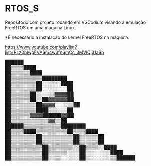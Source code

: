 # RTOS_S

Repositório com projeto rodando em VSCodium visando a emulação FreeRTOS em uma maquina Linux.

*É necessário a instalação do kernel FreeRTOS na máquina.

https://www.youtube.com/playlist?list=PLz0hIwgFVASm4w3fn6mCc_3MVlOj31aSb

██████                                                                                          
██▒▒▒▒████                                                                                      
  ██▒▒▒▒▒▒████                                                                                  
  ██▒▒▒▒▒▒▒▒▒▒████████                                                                          
    ██▒▒▒▒▒▒▒▒██░░░░░░████                                                                      
      ██▒▒▒▒▒▒▒▒██░░░░░░░░██                                                                    
        ██▒▒▒▒▒▒██░░░░░░▓▓▓▓██                                                                  
          ██▒▒▒▒▒▒██░░██▓▓▓▓▓▓██                                                                
          ██▒▒▒▒▒▒▒▒██▓▓▓▓░░░░░░██                                                              
            ██▒▒▒▒▒▒▒▒████░░░░░░██                                                              
              ██▒▒▒▒▒▒▓▓▓▓██████▓▓██                                                            
                ██▒▒▒▒▒▒▒▒▒▒▒▒▓▓▒▒██                                                            
                  ██████▒▒▒▒▒▒▒▒▒▒▒▒████████                                                    
                  ██▒▒▒▒████▒▒▒▒▒▒▒▒▒▒██▒▒▒▒████                                                
                  ██▒▒▒▒▒▒▒▒██▒▒▒▒▒▒▒▒▒▒██▒▒▒▒▒▒██                                              
                    ██▒▒▒▒▒▒▒▒██▒▒▒▒▒▒▒▒▒▒██▒▒▒▒▒▒██                                            
                    ██▒▒▒▒▒▒▒▒▒▒██▒▒▒▒▒▒▒▒░░██▒▒▒▒░░████                                        
                      ██▒▒▒▒▒▒▒▒▒▒██▒▒▒▒▒▒░░░░██░░░░░░░░████                                    
                        ██▒▒▒▒▒▒▒▒▒▒██░░▒▒░░░░░░██░░░░░░░░▒▒██████                              
                          
                                                                                                
                                                                                                
                                                                           
